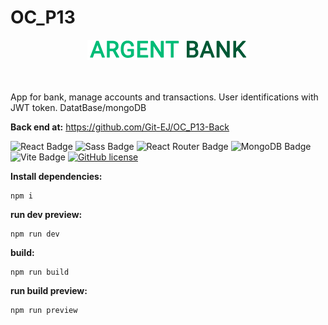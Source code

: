 <h1>OC_P13</h1>

<div align='center'>

 <img src="/public/assets/ARGENT_BANK.png" alt="Argent bank Logo" />

</div>
<br><br>

App for bank, manage accounts and transactions. User identifications with JWT token. DatatBase/mongoDB

<strong>Back end at:</strong> https://github.com/Git-EJ/OC_P13-Back<br>


![React Badge](https://img.shields.io/badge/React-61DAFB?logo=react&logoColor=000&style=flat)
![Sass Badge](https://img.shields.io/badge/Sass-C69?logo=sass&logoColor=fff&style=flat)
![React Router Badge](https://img.shields.io/badge/React%20Router-CA4245?logo=reactrouter&logoColor=fff&style=flat)
![MongoDB Badge](https://img.shields.io/badge/MongoDB-47A248?logo=mongodb&logoColor=fff&style=flat)
![Vite Badge](https://img.shields.io/badge/Vite-646CFF?logo=vite&logoColor=fff&style=flat)
[![GitHub license](https://img.shields.io/github/license/Naereen/StrapDown.js.svg)](https://github.com/Naereen/StrapDown.js/blob/master/LICENSE)


<strong>Install dependencies:</strong>

```
npm i
```

<strong>run dev preview:</strong>

```
npm run dev
```

<strong>build:</strong>
```
npm run build
```

<strong>run build preview:</strong>
```
npm run preview
```
<br>

